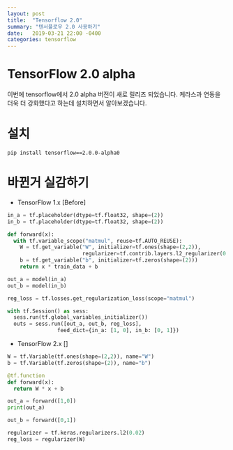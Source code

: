 ```yaml
---
layout: post
title:  "Tensorflow 2.0"
summary: "텐서플로우 2.0 사용하기"
date:   2019-03-21 22:00 -0400
categories: tensorflow
---
```


# TensorFlow 2.0 alpha
이번에 tensorflow에서 2.0 alpha 버전이 새로 릴리즈 되었습니다. 케라스과 연동을 더욱 더 강화했다고 하는데 설치하면서 알아보겠습니다.


# 설치
```
pip install tensorflow==2.0.0-alpha0
```

# 바뀐거 실감하기

- TensorFlow 1.x [Before]

```python
in_a = tf.placeholder(dtype=tf.float32, shape=(2))
in_b = tf.placeholder(dtype=tf.float32, shape=(2))

def forward(x):
  with tf.variable_scope("matmul", reuse=tf.AUTO_REUSE):
    W = tf.get_variable("W", initializer=tf.ones(shape=(2,2)),
                        regularizer=tf.contrib.layers.l2_regularizer(0.04))
    b = tf.get_variable("b", initializer=tf.zeros(shape=(2)))
    return x * train_data + b

out_a = model(in_a)
out_b = model(in_b)

reg_loss = tf.losses.get_regularization_loss(scope="matmul")

with tf.Session() as sess:
  sess.run(tf.global_variables_initializer())
  outs = sess.run([out_a, out_b, reg_loss],
                feed_dict={in_a: [1, 0], in_b: [0, 1]})

```

- TensorFlow 2.x []

```python
W = tf.Variable(tf.ones(shape=(2,2)), name="W")
b = tf.Variable(tf.zeros(shape=(2)), name="b")

@tf.function
def forward(x):
  return W * x + b

out_a = forward([1,0])
print(out_a)

out_b = forward([0,1])

regularizer = tf.keras.regularizers.l2(0.02)
reg_loss = regularizer(W)
```
